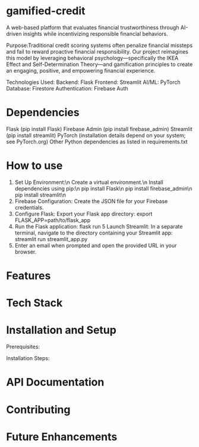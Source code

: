 # gamified-credit
A web-based platform that evaluates financial trustworthiness through AI-driven insights while incentivizing responsible financial behaviors.

Purpose:Traditional credit scoring systems often penalize financial missteps and fail to reward proactive financial responsibility. Our project reimagines this model by leveraging behavioral psychology—specifically the IKEA Effect and Self-Determination Theory—and gamification principles to create an engaging, positive, and empowering financial experience.

Technologies Used:
    Backend: Flask
    Frontend: Streamlit
    AI/ML: PyTorch
    Database: Firestore
    Authentication: Firebase Auth


# Dependencies
Flask (pip install Flask)
Firebase Admin (pip install firebase_admin)
Streamlit (pip install streamlit)
PyTorch (installation details depend on your system; see PyTorch.org)
Other Python dependencies as listed in requirements.txt

# How to use
1. Set Up Environment:\n
    Create a virtual environment.\n
    Install dependencies using pip:\n
        pip install Flask\n
        pip install firebase_admin\n
        pip install streamlit\n
2. Firebase Configuration:
    Create the JSON file for your Firebase credentials.
3. Configure Flask:
    Export your Flask app directory:
        export FLASK_APP=path/to/flask_app
4. Run the Flask application:
    flask run
5 Launch Streamlit:
    In a separate terminal, navigate to the directory containing your Streamlit app:
        streamlit run streamlit_app.py
6. Enter an email when prompted and open the provided URL in your browser.


# Features

# Tech Stack

# Installation and Setup
Prerequisites:

Installation Steps:

# API Documentation

# Contributing

# Future Enhancements
